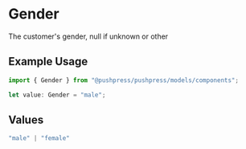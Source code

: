 # Gender

The customer's gender, null if unknown or other

## Example Usage

```typescript
import { Gender } from "@pushpress/pushpress/models/components";

let value: Gender = "male";
```

## Values

```typescript
"male" | "female"
```